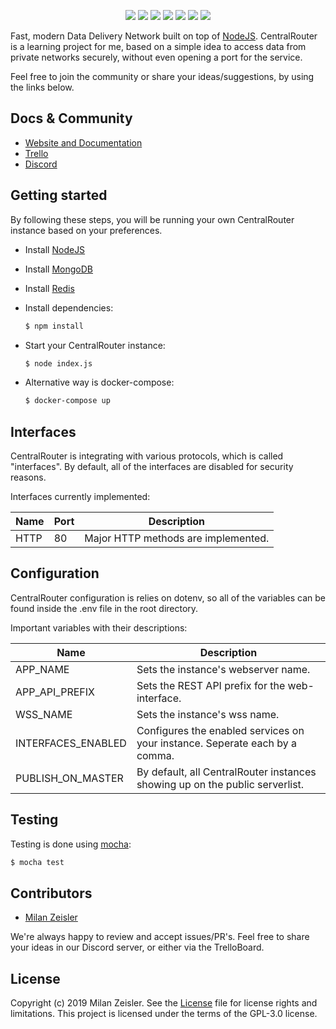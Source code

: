 <p align="center">
    <img src="https://i.ibb.co/XCnG6wH/68747470733a2f2f696d6167652e6962622e636f2f6d534b50337a2f63656e7472616c726f757465725f6272616e64696e675f6c6f676f2e706e67.png">
    <img src="https://img.shields.io/travis/CentralRouterJS/CentralRouter.svg" />
    <img src="https://badges.frapsoft.com/os/v2/open-source.png?v=103" />
    <img src="https://img.shields.io/badge/PRs-welcome-brightgreen.svg" />
    <img src="https://img.shields.io/github/package-json/v/CentralRouterJS/CentralRouter.svg" />
    <img src="https://img.shields.io/github/license/CentralRouterJS/CentralRouter.svg?color=green" />
    <a href="https://trello.com/b/fp6jPIC9/centralrouter-roadmap"><img src="https://img.shields.io/badge/Trello-ideas-blue.svg"/></a>
</p>

Fast, modern Data Delivery Network built on top of [NodeJS](http://nodejs.org). 
CentralRouter is a learning project for me, based on a simple idea to access data from private
networks securely, without even opening a port for the service.

Feel free to join the community or share your ideas/suggestions, by using the links below.

## Docs & Community

* [Website and Documentation](https://centralrouter.github.io/)
* [Trello](https://trello.com/b/fp6jPIC9/centralrouter-roadmap)
* [Discord](https://discord.gg/n9yFj2F)

## Getting started

By following these steps, you will be running your own CentralRouter instance 
based on your preferences.

 * Install [NodeJS](https://nodejs.org/)
 * Install [MongoDB](https://www.mongodb.com/)
 * Install [Redis](https://redis.io/)
 
 * Install dependencies:
    ```bash
    $ npm install
    ```

* Start your CentralRouter instance:
    ```bash
    $ node index.js
    ```

* Alternative way is docker-compose:
    ```bash
    $ docker-compose up
    ```

## Interfaces

CentralRouter is integrating with various protocols, which is called "interfaces".
By default, all of the interfaces are disabled for security reasons.

Interfaces currently implemented:

| Name | Port | Description |
| ---- | ---- | ----------- |
| HTTP |  80  | Major HTTP methods are implemented. |

## Configuration

CentralRouter configuration is relies on dotenv, so all of the variables can be found
inside the .env file in the root directory.

Important variables with their descriptions:

| Name | Description |
| ---- | ----------- |
| APP_NAME | Sets the instance's webserver name. |
| APP_API_PREFIX | Sets the REST API prefix for the web-interface. |
| WSS_NAME | Sets the instance's wss name. |
| INTERFACES_ENABLED | Configures the enabled services on your instance. Seperate each by a comma. |
| PUBLISH_ON_MASTER | By default, all CentralRouter instances showing up on the public serverlist. |

## Testing

Testing is done using [mocha](https://mochajs.org/):

```bash
$ mocha test
```

## Contributors

* [Milan Zeisler](https://github.com/LeFizzy/)

We're always happy to review and accept issues/PR's.
Feel free to share your ideas in our Discord server, or either via the TrelloBoard.

## License

Copyright (c) 2019 Milan Zeisler. See the [License](LICENSE) file for license rights and limitations. This project is licensed under the terms of the GPL-3.0 license.
